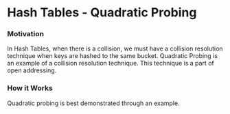 # Hash Tables - Quadratic Probing

### Motivation

In Hash Tables, when there is a collision, we must have a collision resolution technique when keys are hashed to the same bucket. Quadratic Probing is an example of a collision resolution technique. This technique is a part of open addressing.

### How it Works

Quadratic probing is best demonstrated through an example.





